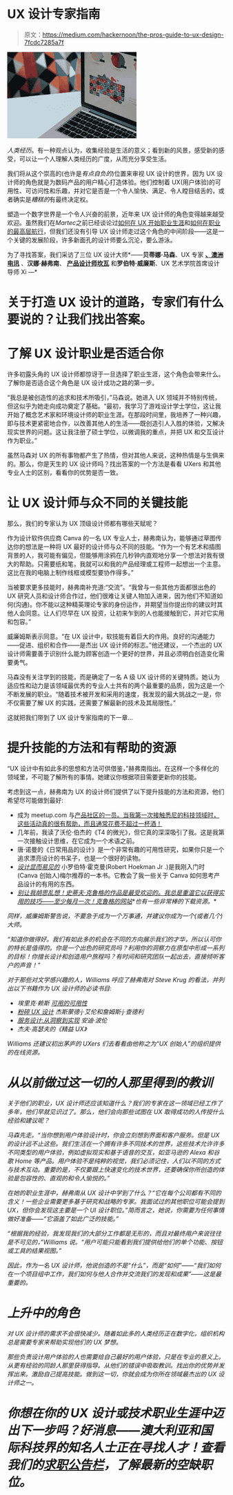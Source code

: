 # UX 设计专家指南

> 原文：<https://medium.com/hackernoon/the-pros-guide-to-ux-design-7fcdc7285a7f>

![](img/d7a16acacfa37f122ba9ff4f7be4829f.png)

*人类经历*。有一种观点认为，收集经验是生活的意义；看到新的风景，感受新的感受，可以让一个人理解人类经历的广度，从而充分享受生活。

我们将从这个崇高的(也许是*有点自负的*)位置来审视 UX 设计的世界，因为 UX 设计师的角色就是为数码产品的用户精心打造体验。他们控制着 UX(用户体验)的可用性、可访问性和乐趣，并对它是否是一个令人愉快、满足、令人瞠目结舌的，或者确实是*糟糕的*有最终决定权。

塑造一个数字世界是一个令人兴奋的前景，近年来 UX 设计师的角色变得越来越受欢迎。虽然我们在*Martec*之前已经谈论过[如何在 UX 开始职业生涯](https://www.themartec.com/insidelook/how-to-kick-off-your-ux-developer-career)和[如何在职业的最高层航行](https://www.themartec.com/insidelook/getting-promoted-mid-senior-ux)，但我们还没有引导 UX 设计师走过这个角色的中间阶段——这是一个关键的发展阶段，许多新面孔的设计师要么沉沦，要么游泳。

为了寻找答案，我们采访了三位 UX 设计大师*——**贝蒂娜·马森**、UX 专家 [**、澳洲电讯**](https://careers.telstra.com/home?utm_source=Martec&utm_medium=Martec&utm_campaign=Telstra&utm_term=UX%20Design&utm_content=UX%20Design) 、**汉娜·赫弗南**、 [**产品设计师坎瓦**](https://www.canva.com/careers/?utm_source=Martec&utm_medium=Martec&utm_campaign=Canva&utm_term=UX%20Design&utm_content=UX%20Design) 和**罗伯特·威廉斯**、UX 艺术学院首席设计导师 Xi —*

# 关于打造 UX 设计的道路，专家们有什么要说的？让我们找出答案。

# 了解 UX 设计职业是否适合你

许多初露头角的 UX 设计师都惊讶于一旦选择了职业生涯，这个角色会带来什么。了解你是否适合这个角色是 UX 设计成功之路的第一步。

“我总是被创造性的追求和技术所吸引，”马森说。她进入 UX 领域并不特别传统，但这似乎为她走向成功奠定了基础。“最初，我学习了游戏设计学士学位，这让我开始了概念艺术家和环境设计师的职业生涯。在那段时间里，我培养了一种兴趣，即与技术更紧密地合作，以改善其他人的生活——既创造引人入胜的体验，又解决现实世界的问题。这让我注册了硕士学位，以微调我的重点，并把 UX 和交互设计作为职业。”

虽然马森对 UX 的所有事物都产生了热情，但对其他人来说，这种热情是与生俱来的。那么，你是天生的 UX 设计师吗？找出答案的一个方法是看看 UXers 和其他专业人士的区别，看看你的优势是否一致。

# 让 UX 设计师与众不同的关键技能

那么，我们的专家认为 UX 顶级设计师都有哪些天赋呢？

作为设计软件供应商 Canva 的一名 UX 专业人士，赫弗南认为，能够通过草图传达你的想法是一种将 UX 最好的设计师与众不同的技能。“作为一个有艺术和插图背景的人，我可能有偏见，但能够用涂鸦在几秒钟内直观地分享一个想法对我有很大的帮助。只需要纸和笔，我就可以和我的产品经理或工程师一起想出一个主意。这比在我的电脑上制作线框或模型要协作得多。”

当被要求更多技能时，赫弗南补充道:“交流”。“我曾与一些其他方面都很出色的 UX 研究人员和设计师合作过，他们很难让关键人物加入进来，因为他们不知道如何(沟通)。你不能以这种精英理论专家的身份运作，并期望当你提出你的建议时其他人会同意。让人们尽早在 UX 投资，让初来乍到的人也能接触到它，并对它实用和包容。”

威廉姆斯表示同意。“在 UX 设计中，软技能有着巨大的作用。良好的沟通能力——促进、组织和合作——是杰出 UX 设计师的标志。”他还建议，一个杰出的 UX 设计师需要善于识别什么能为顾客创造一个更好的世界，并且必须明白创造变化需要勇气。

马森没有关注学到的技能，而是确定了一名 A 级 UX 设计师的关键特质。她认为适应性和动力是该领域最优秀的专业人士共有的两个最重要的品质，因为这是一个不断发展的职业。“随着技术被开发和采用的速度，我发现的最大挑战之一是，你不仅需要了解 UX 的实践，还需要了解最新的技术及其局限性。”

这就把我们带到了 UX 设计专家指南的下一章…

# 提升技能的方法和有帮助的资源

“UX 设计中有如此多的思想和方法可供借鉴，”赫弗南指出。在这样一个多样化的领域里，不可能了解所有的事情。她建议你根据项目需要更新你的技能。

考虑到这一点，赫弗南为 UX 的设计师们提供了以下提升技能的方法和资源，他们希望尽可能做到最好:

*   成为 meetup.com 与[产品社区的一员。当我第一次接触悉尼的科技领域时，这些活动真的很有帮助，而且通常花费不超过一杯酒！](http://meetup.com/)
*   几年前，我读了沃伦·伯杰的《T4 的微光》，但它真的深深吸引了我。这是我第一次接触设计思维，在它成为一个术语之前。
*   唐·诺曼的《日常用品的设计》是一个非常有趣的可用性研究，如果你只是一个追求漂亮设计的书呆子，也是一个很好的读物。
*   [*设计显而易见的*](https://www.amazon.com.au/Designing-Obvious-Robert-Hoekman-Jr/dp/0321749855) 小罗伯特·霍克曼(Robert Hoekman Jr .)是我刚入门时(Canva 创始人)梅尔推荐的一本书。它教会了我一些关于 Canva 如何思考产品设计的有用的东西。
*   [*别让我胡思乱想！史蒂夫·克鲁格的作品是最受欢迎的。我总是重温它以获得实用的技巧——至少每月一次！克鲁格的网站*](https://www.amazon.com.au/Dont-Make-Think-Steve-Krug/dp/0321344758)*[](https://www.sensible.com/)*也有一些非常棒的下载资源。**

*同样，威廉姆斯警告说，不要急于成为一个万事通，并建议你成为一个(或者几个)大师。*

*“知道你做得好。我们有如此多的机会在不同的方向展示我们的才华，所以认可你的特长是值得的。你是一个出色的研究员吗？利用你的洞察力在原型中形成一系列的目标！你擅长设计和创造用户旅程吗？有时间和研究团队一起出去，直接倾听客户的声音！”*

*对于那些对文学感兴趣的人，Williams 呼应了赫弗南对 Steve Krug 的看法，并列出以下书籍作为 UX 设计师的必读书目:*

*   *埃里克·赖斯 [*可用的可用性*](https://www.amazon.com/Usable-Usability-Simple-Making-Better/dp/1118185471)*
*   *[*粉碎 UX 设计*](https://www.amazon.com/Smashing-Design-Foundations-Designing-Experiences/dp/0470666854) 杰斯蒙德·j·艾伦和詹姆斯·j·查德利*
*   *[*服务设计:从洞察到实现*](https://www.amazon.com/Service-Design-Implementation-Andy-Polaine/dp/1933820330) 安迪·波伦*
*   *杰夫·高瑟夫的《精益 UX》*

*Williams 还建议初出茅庐的 UXers 们去看看由他称之为“UX 创始人”的组织提供的在线资源。*

# *从以前做过这一切的人那里得到的教训*

*关于他们的职业，UX 设计师还应该知道什么？我们的专家在这一领域已经工作了多年，他们早就见识过了。那么，他们会向那些试图在 UX 取得成功的人传授什么经验和建议呢？*

*马森先走。“当你想到用户体验设计时，你会立刻想到界面和客户服务。但是 UX 的设计远不止这些。我们生活在一个拥有许多不同技术的世界，这些技术允许许多不同类型的用户体验，例如虚拟现实和基于语音的交互，如亚马逊的 Alexa 和谷歌 Home 等产品。用户体验不是纯粹的视觉，我们必须记住，人们以不同的方式与技术互动。重要的是，不仅要跟上快速变化的技术世界，还要确保你所创造的体验是包容性的、直观的和令人愉悦的。”*

*在她的职业生涯中，赫弗南从 UX 设计中学到了什么？“它在每个公司都有不同的含义！一些企业需要更多基于研究和战略的专家。我面试过的其他职位可能会提到 UX，但你会发现这主要是一个 UI 设计职位。”简而言之，她说，你需要为任何事情做好准备——“它涵盖了如此广泛的技能。”*

*“根据我的经验，我发现我们的大部分工作都是无形的，而且对最终用户来说往往是不可见的，”Williams 说。“用户可能只能看到我们提供给他们的单个功能、按钮或工具的结果视图。”*

*因此，作为一名 UX 设计师，他说创造的不是“什么”，而是“如何”——“我们如何在一个项目组中工作，*我们如何与他人合作并交流我们的发现和成果”——这是最重要的。**

# *上升中的角色*

*对 UX 设计师的需求不会很快减少。随着如此多的人类经历正在数字化，组织机构总是需要专家来帮助实现他们的 UX 梦想。*

*那些负责设计用户体验的人也需要给自己最好的用户体验，只是在专业的意义上。从更有经验的同龄人那里获得指导。从他们的错误中吸取教训。找出你的优势并发挥出来。激励自己提高技能。做到这一切，你就会成为你所在领域最杰出的 UX 设计师之一。*

# *你想在你的 UX 设计或技术职业生涯中迈出下一步吗？好消息——澳大利亚和国际科技界的知名人士正在寻找人才！查看我们的[求职公告栏](https://www.themartec.com/jobs)，了解最新的空缺职位。*